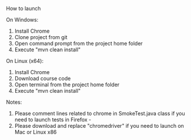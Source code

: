 How to launch

On Windows:
1. Install Chrome
2. Clone project from git
3. Open command prompt from the project home folder
4. Execute "mvn clean install"

On Linux (x64):
1. Install Chrome
2. Download course code
3. Open terminal from the project home folder
4. Execute "mvn clean install"

Notes:
1. Please comment lines related to chrome in SmokeTest.java class if you need to launch tests in Firefox - 
2. Please download and replace "chromedriver" if you need to launch on Mac or Linux x86